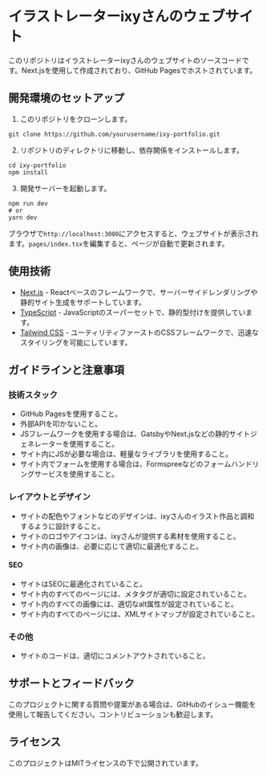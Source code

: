 # イラストレーターixyさんのウェブサイト

このリポジトリはイラストレーターixyさんのウェブサイトのソースコードです。Next.jsを使用して作成されており、GitHub Pagesでホストされています。

## 開発環境のセットアップ

1. このリポジトリをクローンします。
```
git clone https://github.com/yourusername/ixy-portfolio.git
```
2. リポジトリのディレクトリに移動し、依存関係をインストールします。
```
cd ixy-portfolio
npm install
```
3. 開発サーバーを起動します。
```
npm run dev
# or
yarn dev
```
ブラウザで`http://localhost:3000`にアクセスすると、ウェブサイトが表示されます。`pages/index.tsx`を編集すると、ページが自動で更新されます。

## 使用技術

- [Next.js](https://nextjs.org/) - Reactベースのフレームワークで、サーバーサイドレンダリングや静的サイト生成をサポートしています。
- [TypeScript](https://www.typescriptlang.org/) - JavaScriptのスーパーセットで、静的型付けを提供しています。
- [Tailwind CSS](https://tailwindcss.com/) - ユーティリティファーストのCSSフレームワークで、迅速なスタイリングを可能にしています。

## ガイドラインと注意事項

### 技術スタック
- GitHub Pagesを使用すること。
- 外部APIを叩かないこと。
- JSフレームワークを使用する場合は、GatsbyやNext.jsなどの静的サイトジェネレーターを使用すること。
- サイト内にJSが必要な場合は、軽量なライブラリを使用すること。
- サイト内でフォームを使用する場合は、Formspreeなどのフォームハンドリングサービスを使用すること。

### レイアウトとデザイン
- サイトの配色やフォントなどのデザインは、ixyさんのイラスト作品と調和するように設計すること。
- サイトのロゴやアイコンは、ixyさんが提供する素材を使用すること。
- サイト内の画像は、必要に応じて適切に最適化すること。

#### SEO
- サイトはSEOに最適化されていること。
- サイト内のすべてのページには、メタタグが適切に設定されていること。
- サイト内のすべての画像には、適切なalt属性が設定されていること。
- サイト内のすべてのページには、XMLサイトマップが設定されていること。

### その他
- サイトのコードは、適切にコメントアウトされていること。

## サポートとフィードバック

このプロジェクトに関する質問や提案がある場合は、GitHubのイシュー機能を使用して報告してください。コントリビューションも歓迎します。

## ライセンス

このプロジェクトはMITライセンスの下で公開されています。